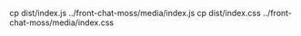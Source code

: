 cp dist/index.js ../front-chat-moss/media/index.js
cp dist/index.css ../front-chat-moss/media/index.css
